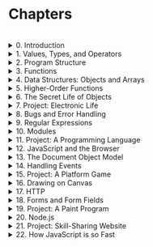 # Chapters

<br>
<details>
<summary>0. Introduction </summary>
<br>
<ul>
<li>This chapter has no exercises</li>
</ul>
</details>
<details>
<summary>1. Values, Types, and Operators </summary>
<ul>
<br>
<li>This chapter has no exercises</li>
</ul>
</details>
<details>
<summary>2. Program Structure</summary>
<br>
<ul>
<li><a href='https://github.com/cristhianbenitez/eloquent-js-exercises/blob/main/2.%20Program%20Structure/2.1-Looping_a_triangle.js'>Looping a triangle</a></li>
<li><a href='https://github.com/cristhianbenitez/eloquent-js-exercises/blob/main/2.%20Program%20Structure/2.2-FizzBuzz.js'>FizzBuzz</a></li>
<li><a href='https://github.com/cristhianbenitez/eloquent-js-exercises/blob/main/2.%20Program%20Structure/2.3-Chessboard.js'>Chessboard</a></li>
</ul>
</details>
<details>
<summary>3. Functions </summary>
<br>
<ul>
<li><a href='https://github.com/cristhianbenitez/eloquent-js-exercises/blob/main/3.%20Functions/3.1-Minimum.js'>Minimum</a></li>
<li><a href='https://github.com/cristhianbenitez/eloquent-js-exercises/blob/main/3.%20Functions/3.1-Minimum.js'>Recursion</a></li>
<li><a href='https://github.com/cristhianbenitez/eloquent-js-exercises/blob/main/3.%20Functions/3.3-Bean_Counting.js'>Bean Counting</a></li>
</ul>
</details>
<details>
<summary>4. Data Structures: Objects and Arrays </summary>
<br>
<ul>
<li><a href='https://github.com/cristhianbenitez/eloquent-js-exercises/blob/main/4.%20Data-Structures_Objects-and-Arrays/4.1-The_sum_of_a_range.js'>The sum of a range</a></li>
<li><a href='https://github.com/cristhianbenitez/eloquent-js-exercises/blob/main/4.%20Data-Structures_Objects-and-Arrays/4.2-Reversing_an_array.js'>Reversing an array</a></li>
<li><a href=''></a></li>
</ul>
</details>
<details>
<summary>5. Higher-Order Functions</summary>
</details>
<details>
<summary>6. The Secret Life of Objects</summary>
</details>
<details>
<summary>7. Project: Electronic Life</summary>
</details>
<details>
<summary>8. Bugs and Error Handling</summary>
</details>
<details>
<summary>9. Regular Expressions</summary>
</details>
<details>
<summary>10. Modules</summary>
</details>
<details>
<summary>11. Project: A Programming Language</summary>
</details>
<details>
<summary>12. JavaScript and the Browser</summary>
</details>
<details>
<summary>13. The Document Object Model</summary>
</details>
<details>
<summary>14. Handling Events</summary>
</details>
<details>
<summary>15. Project: A Platform Game</summary>
</details>
<details>
<summary>16. Drawing on Canvas</summary>
</details>
<details>
<summary>17. HTTP</summary>
</details>
<details>
<summary>18. Forms and Form Fields</summary>
</details>
<details>
<summary>19. Project: A Paint Program</summary>
</details>
<details>
<summary>20. Node.js</summary>
</details>
<details>
<summary>21. Project: Skill-Sharing Website</summary>
</details>
<details>
<summary>22. How JavaScript is so Fast</summary>
</details>
